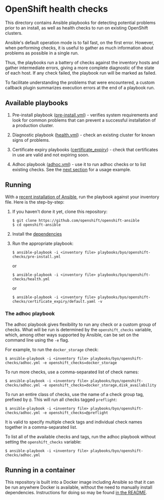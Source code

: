 # OpenShift health checks

This directory contains Ansible playbooks for detecting potential problems prior
to an install, as well as health checks to run on existing OpenShift clusters.

Ansible's default operation mode is to fail fast, on the first error. However,
when performing checks, it is useful to gather as much information about
problems as possible in a single run.

Thus, the playbooks run a battery of checks against the inventory hosts and
gather intermediate errors, giving a more complete diagnostic of the state of
each host. If any check failed, the playbook run will be marked as failed.

To facilitate understanding the problems that were encountered, a custom
callback plugin summarizes execution errors at the end of a playbook run.

## Available playbooks

1. Pre-install playbook ([pre-install.yml](pre-install.yml)) - verifies system
   requirements and look for common problems that can prevent a successful
   installation of a production cluster.

2. Diagnostic playbook ([health.yml](health.yml)) - check an existing cluster
   for known signs of problems.

3. Certificate expiry playbooks ([certificate_expiry](certificate_expiry)) -
   check that certificates in use are valid and not expiring soon.

4. Adhoc playbook ([adhoc.yml](adhoc.yml)) - use it to run adhoc checks or to
   list existing checks.
   See the [next section](#the-adhoc-playbook) for a usage example.

## Running

With a [recent installation of Ansible](../../../README.md#setup), run the playbook
against your inventory file. Here is the step-by-step:

1. If you haven't done it yet, clone this repository:

    ```console
    $ git clone https://github.com/openshift/openshift-ansible
    $ cd openshift-ansible
    ```

2. Install the [dependencies](../../../README.md#setup)

3. Run the appropriate playbook:

    ```console
    $ ansible-playbook -i <inventory file> playbooks/byo/openshift-checks/pre-install.yml
    ```

    or

    ```console
    $ ansible-playbook -i <inventory file> playbooks/byo/openshift-checks/health.yml
    ```

    or

    ```console
    $ ansible-playbook -i <inventory file> playbooks/byo/openshift-checks/certificate_expiry/default.yaml -v
    ```

### The adhoc playbook

The adhoc playbook gives flexibility to run any check or a custom group of
checks. What will be run is determined by the `openshift_checks` variable,
which, among other ways supported by Ansible, can be set on the command line
using the `-e` flag.

For example, to run the `docker_storage` check:

```console
$ ansible-playbook -i <inventory file> playbooks/byo/openshift-checks/adhoc.yml -e openshift_checks=docker_storage
```

To run more checks, use a comma-separated list of check names:

```console
$ ansible-playbook -i <inventory file> playbooks/byo/openshift-checks/adhoc.yml -e openshift_checks=docker_storage,disk_availability
```

To run an entire class of checks, use the name of a check group tag, prefixed by `@`. This will run all checks tagged `preflight`:

```console
$ ansible-playbook -i <inventory file> playbooks/byo/openshift-checks/adhoc.yml -e openshift_checks=@preflight
```

It is valid to specify multiple check tags and individual check names together
in a comma-separated list.

To list all of the available checks and tags, run the adhoc playbook without
setting the `openshift_checks` variable:

```console
$ ansible-playbook -i <inventory file> playbooks/byo/openshift-checks/adhoc.yml
```

## Running in a container

This repository is built into a Docker image including Ansible so that it can
be run anywhere Docker is available, without the need to manually install dependencies.
Instructions for doing so may be found [in the README](../../../README_CONTAINER_IMAGE.md).
